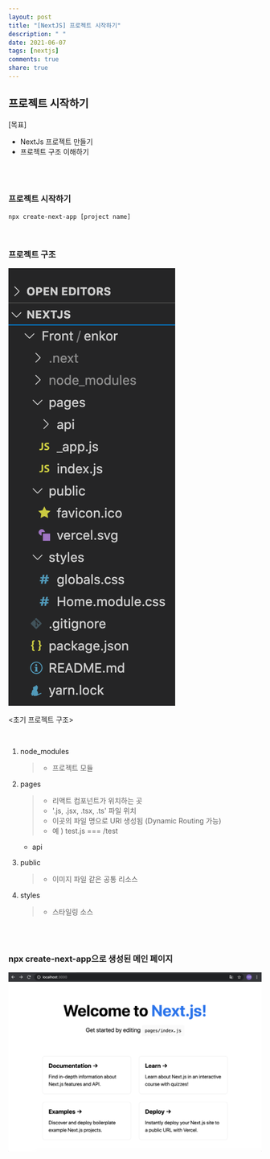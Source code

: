 ```yaml
---
layout: post
title: "[NextJS] 프로젝트 시작하기"
description: " "
date: 2021-06-07
tags: [nextjs]
comments: true
share: true
---
```


## 프로젝트 시작하기

[목표]

- NextJs 프로젝트 만들기
- 프로젝트 구조 이해하기


<br>
<br>

### 프로젝트 시작하기

```bash
npx create-next-app [project name]
```

<br>

### 프로젝트 구조 

![](./imgs/프로젝트_구조.png)

<초기 프로젝트 구조>


<br>

1. node_modules
    > - 프로젝트 모듈
2. pages 
    >  - 리액트 컴포넌트가 위치하는 곳
    >  - '.js, .jsx, .tsx, .ts' 파일 위치
    > - 이곳의 파일 명으로 URI 생성됨 (Dynamic Routing 가능)
    > - 예 ) test.js === /test 
    - api


3. public
    > - 이미지 파일 같은 공통 리소스

4. styles
    > - 스타일링 소스




<br >
<br >

### npx create-next-app으로 생성된 메인 페이지 

![](./imgs/main.png)


